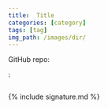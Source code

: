 ```yaml
---
title:  Title
categories: [category]
tags: [tag]
img_path: /images/dir/
---
```


GitHub repo:
<a href="" target="_blank"></a>

<kbd></kbd>

:
```terminal

```

{% include signature.md %}